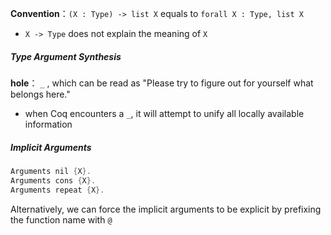 
**Convention**：`(X : Type) -> list X` equals to `forall X : Type, list X`
- `X -> Type` does not explain the meaning of  `X`

##### Type Argument Synthesis

**hole**： `_` , which can be read as "Please try to figure out for yourself what belongs here."
- when Coq encounters a `_`, it will attempt to unify  all locally available information


##### Implicit Arguments
```rust 
Arguments nil {X}.
Arguments cons {X}.
Arguments repeat {X}.
```
Alternatively, we can force the implicit arguments to be explicit by prefixing the function name with `@`
